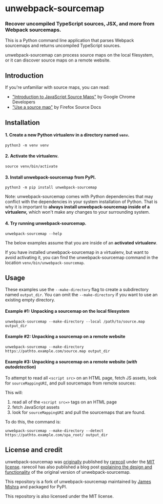 # unwebpack-sourcemap

### Recover uncompiled TypeScript sources, JSX, and more from Webpack sourcemaps.

This is a Python command line application that parses Webpack sourcemaps and returns uncompiled TypeScript sources.

unwebpack-sourcemap can process source maps on the local filesystem, or it can discover source maps on a remote website.

## Introduction
If you're unfamiliar with source maps, you can read:
* ["Introduction to JavaScript Source Maps"][5] by Google Chrome Developers
* ["Use a source map"][6] by Firefox Source Docs

## Installation
#### 1. Create a new Python virtualenv in a directory named `venv`.
```
python3 -m venv venv
```

#### 2. Activate the virtualenv.
```
source venv/bin/activate
```

#### 3. Install unwebpack-sourcemap from PyPI.
```
python3 -m pip install unwebpack-sourcemap
```
Note: unwebpack-sourcemap comes with Python dependencies that may conflict with the dependencies in your system installation of Python. That is why it is important to **always install unwebpack-sourcemap inside of a virtualenv,**
which won't make any changes to your surrounding system.

#### 4. Try running unwebpack-sourcemap.
```
unwebpack-sourcemap --help
```

The below examples assume that you are inside of an **activated virtualenv**.

If you have installed unwebpack-sourcemap in a virtualenv, but want to avoid activating it, you can find the unwebpack-sourcemap command in the location `venv/bin/unwebpack-sourcemap`.

## Usage
These examples use the `--make-directory` flag to create a subdirectory named `output_dir`.
You can omit the `--make-directory` if you want to use an existing empty directory.

#### Example #1: Unpacking a sourcemap on the local filesystem
```
unwebpack-sourcemap --make-directory --local /path/to/source.map output_dir
```

#### Example #2: Unpacking a sourcemap on a remote website
```
unwebpack-sourcemap --make-directory https://pathto.example.com/source.map output_dir
```

#### Example #3: Unpacking a sourcemap on a remote website (*with autodetection*)
To attempt to read all `<script src>` on an HTML page, fetch JS assets, look for `sourceMappingURI`, and pull sourcemaps from remote sources:

This will:
1. read all of the `<script src=>` tags on an HTML page
2. fetch JavaScript assets
3. look for `sourceMappingURI` and pull the sourcemaps that are found.

To do this, the command is:
```
unwebpack-sourcemap --make-directory --detect https://pathto.example.com/spa_root/ output_dir
```

## License and credit
unwebpack-sourcemap was [originally][1] published by [rarecoil][2] under the [MIT license][3]. rarecoil has also published a blog post [explaining the design and functionality][7] of the original version of unwebpack-sourcemap.

This repository is a fork of unwebpack-sourcemap maintained by [James Mishra][4] and packaged for PyPI.

This repository is also licensed under the MIT license.

[1]: https://github.com/rarecoil/unwebpack-sourcemap
[2]: https://github.com/rarecoil
[3]: https://github.com/rarecoil/unwebpack-sourcemap/blob/master/LICENSE
[4]: https://github.com/jamesmishra
[5]: https://developer.chrome.com/blog/sourcemaps/
[6]: https://firefox-source-docs.mozilla.org/devtools-user/debugger/how_to/use_a_source_map/index.html
[7]: https://medium.com/@rarecoil/spa-source-code-recovery-by-un-webpacking-source-maps-ef830fc2351d